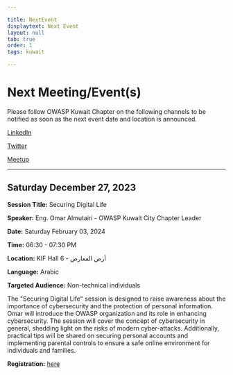 ```yaml
---

title: NextEvent
displaytext: Next Event
layout: null
tab: true
order: 1
tags: kuwait

---
```


# Next Meeting/Event(s)

Please follow OWASP Kuwait Chapter on the following channels to be notified as soon as the next event date and location is announced.

[LinkedIn](https://www.linkedin.com/company/owasp-kuwait-chapter/)

[Twitter](https://twitter.com/OWASPKuwait)

[Meetup](https://www.meetup.com/OWASP-Kuwait-City-Chapter/)

---

## Saturday December 27, 2023

**Session Title:** Securing Digital Life

**Speaker:** Eng. Omar Almutairi - OWASP Kuwait City Chapter Leader

**Date:** Saturday February 03, 2024

**Time:** 06:30 - 07:30 PM

**Location:** KIF Hall 6 - أرض المعارض

**Language:** Arabic

**Targeted Audience:** Non-technical individuals


The "Securing Digital Life" session is designed to raise awareness about the importance of cybersecurity and the protection of personal information. Omar will introduce the OWASP organization and its role in enhancing cybersecurity. The session will cover the concept of cybersecurity in general, shedding light on the risks of modern cyber-attacks. Additionally, practical tips will be shared on securing personal accounts and implementing parental controls to ensure a safe online environment for individuals and families.


**Registration:** [here](https://www.meetup.com/owasp-kuwait-city-chapter/events/298864001/)
